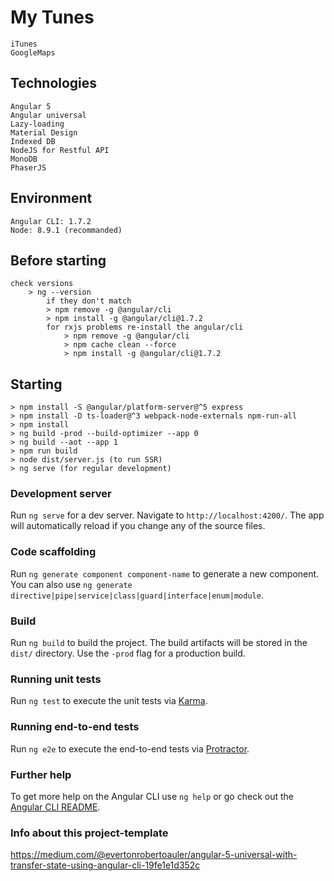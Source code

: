 # My Tunes
    iTunes
    GoogleMaps

## Technologies
    Angular 5
    Angular universal
    Lazy-loading
    Material Design
    Indexed DB
    NodeJS for Restful API
    MonoDB
    PhaserJS

## Environment
    Angular CLI: 1.7.2
    Node: 8.9.1 (recommanded)

## Before starting
    check versions
        > ng --version
            if they don't match
            > npm remove -g @angular/cli
            > npm install -g @angular/cli@1.7.2
            for rxjs problems re-install the angular/cli
                > npm remove -g @angular/cli
                > npm cache clean --force
                > npm install -g @angular/cli@1.7.2

## Starting
    > npm install -S @angular/platform-server@^5 express 
    > npm install -D ts-loader@^3 webpack-node-externals npm-run-all
    > npm install
    > ng build -prod --build-optimizer --app 0
    > ng build --aot --app 1
    > npm run build
    > node dist/server.js (to run SSR)
    > ng serve (for regular development)

### Development server

Run `ng serve` for a dev server. Navigate to `http://localhost:4200/`. The app will automatically reload if you change any of the source files.

### Code scaffolding

Run `ng generate component component-name` to generate a new component. You can also use `ng generate directive|pipe|service|class|guard|interface|enum|module`.

### Build

Run `ng build` to build the project. The build artifacts will be stored in the `dist/` directory. Use the `-prod` flag for a production build.

### Running unit tests

Run `ng test` to execute the unit tests via [Karma](https://karma-runner.github.io).

### Running end-to-end tests

Run `ng e2e` to execute the end-to-end tests via [Protractor](http://www.protractortest.org/).

### Further help

To get more help on the Angular CLI use `ng help` or go check out the [Angular CLI README](https://github.com/angular/angular-cli/blob/master/README.md).

### Info about this project-template

https://medium.com/@evertonrobertoauler/angular-5-universal-with-transfer-state-using-angular-cli-19fe1e1d352c